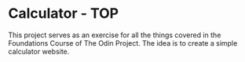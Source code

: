 # Calculator - TOP

This project serves as an exercise for all the things covered in the Foundations Course of The Odin Project. The idea is to create a simple calculator website.

